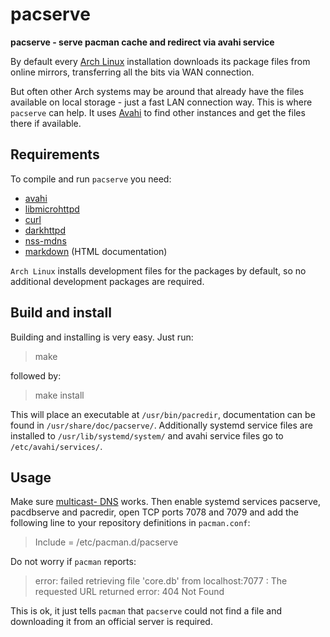 pacserve
========

**pacserve - serve pacman cache and redirect via avahi service**

By default every [Arch Linux](https://www.archlinux.org/) installation
downloads its package files from online mirrors, transferring all the
bits via WAN connection.

But often other Arch systems may be around that already have the files
available on local storage - just a fast LAN connection way. This is
where `pacserve` can help. It uses [Avahi](http://avahi.org/) to find
other instances and get the files there if available.

Requirements
------------

To compile and run `pacserve` you need:

* [avahi](http://avahi.org/)
* [libmicrohttpd](http://www.gnu.org/software/libmicrohttpd/)
* [curl](http://curl.haxx.se/)
* [darkhttpd](http://dmr.ath.cx/net/darkhttpd/)
* [nss-mdns](http://0pointer.de/lennart/projects/nss-mdns/)
* [markdown](http://daringfireball.net/projects/markdown/) (HTML documentation)

`Arch Linux` installs development files for the packages by default, so
no additional development packages are required.

Build and install
-----------------

Building and installing is very easy. Just run:

> make

followed by:

> make install

This will place an executable at `/usr/bin/pacredir`,
documentation can be found in `/usr/share/doc/pacserve/`.
Additionally systemd service files are installed to
`/usr/lib/systemd/system/` and avahi service files go to
`/etc/avahi/services/`.

Usage
-----

Make sure [multicast-
DNS](https://wiki.archlinux.org/index.php/Avahi#Hostname_resolution)
works. Then enable systemd services pacserve, pacdbserve and pacredir,
open TCP ports 7078 and 7079 and add the following line to your
repository definitions in `pacman.conf`:

> Include = /etc/pacman.d/pacserve

Do not worry if `pacman` reports:

> error: failed retrieving file 'core.db' from localhost:7077 : The
> requested URL returned error: 404 Not Found

This is ok, it just tells `pacman` that `pacserve` could not find a file
and downloading it from an official server is required.
